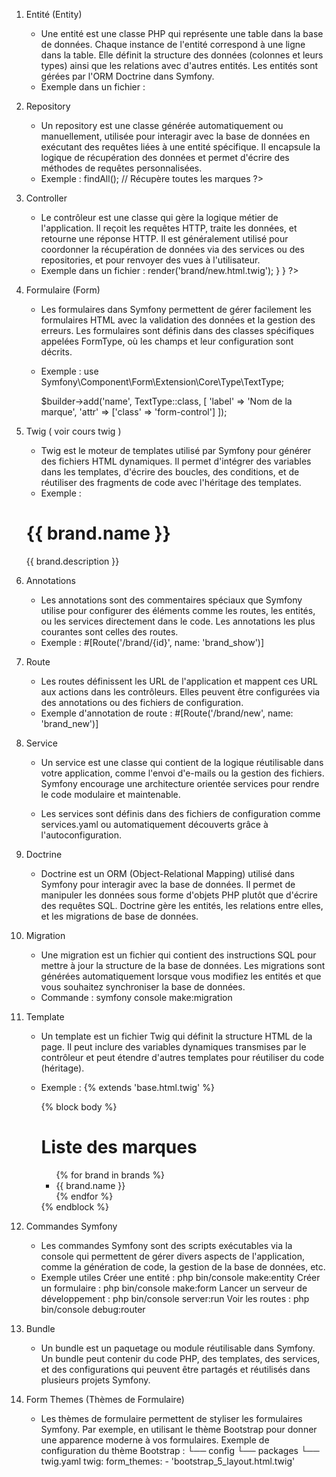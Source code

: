 1. Entité (Entity)
    - Une entité est une classe PHP qui représente une table dans la base de données. Chaque instance de l'entité correspond à une ligne dans la table. Elle définit la structure des données (colonnes et leurs types) ainsi que les relations avec d'autres entités. Les entités sont gérées par l'ORM Doctrine dans Symfony.
    - Exemple dans un fichier :
        <?php
        namespace App\Entity;

        use Doctrine\ORM\Mapping as ORM;

        #[ORM\Entity]
        class Brand
        {
            #[ORM\Id]
            #[ORM\GeneratedValue]
            #[ORM\Column(type: 'integer')]
            private $id;

            #[ORM\Column(type: 'string', length: 255)]
            private $name;

            // Getters et Setters...
        }
        ?>

2. Repository
    - Un repository est une classe générée automatiquement ou manuellement, utilisée pour interagir avec la base de données en exécutant des requêtes liées à une entité spécifique. Il encapsule la logique de récupération des données et permet d'écrire des méthodes de requêtes personnalisées.
    - Exemple :
        <?php
        $brands = $brandRepository->findAll(); // Récupère toutes les marques
        ?>

3. Controller
    - Le contrôleur est une classe qui gère la logique métier de l'application. Il reçoit les requêtes HTTP, traite les données, et retourne une réponse HTTP. Il est généralement utilisé pour coordonner la récupération de données via des services ou des repositories, et pour renvoyer des vues à l'utilisateur.
    - Exemple dans un fichier :
        <?php
        namespace App\Controller;

        use Symfony\Bundle\FrameworkBundle\Controller\AbstractController;
        use Symfony\Component\HttpFoundation\Response;
        use Symfony\Component\Routing\Annotation\Route;

        class BrandController extends AbstractController
        {
            #[Route('/brand/new', name: 'brand_new')]
            public function new(): Response
            {
                // Traitement et réponse
                return $this->render('brand/new.html.twig');
            }
        }
        ?>
4. Formulaire (Form)
    - Les formulaires dans Symfony permettent de gérer facilement les formulaires HTML avec la validation des données et la gestion des erreurs. Les formulaires sont définis dans des classes spécifiques appelées FormType, où les champs et leur configuration sont décrits.
    - Exemple :
        use Symfony\Component\Form\Extension\Core\Type\TextType;

        $builder->add('name', TextType::class, [
            'label' => 'Nom de la marque',
            'attr' => ['class' => 'form-control']
        ]);

5. Twig ( voir cours twig )
    - Twig est le moteur de templates utilisé par Symfony pour générer des fichiers HTML dynamiques. Il permet d'intégrer des variables dans les templates, d'écrire des boucles, des conditions, et de réutiliser des fragments de code avec l'héritage des templates.
    - Exemple :
    <h1>{{ brand.name }}</h1>
    <p>{{ brand.description }}</p>

6. Annotations
    - Les annotations sont des commentaires spéciaux que Symfony utilise pour configurer des éléments comme les routes, les entités, ou les services directement dans le code. Les annotations les plus courantes sont celles des routes.
    - Exemple :
        #[Route('/brand/{id}', name: 'brand_show')]

7. Route
    - Les routes définissent les URL de l'application et mappent ces URL aux actions dans les contrôleurs. Elles peuvent être configurées via des annotations ou des fichiers de configuration.
    - Exemple d'annotation de route :
        #[Route('/brand/new', name: 'brand_new')]

8. Service
    - Un service est une classe qui contient de la logique réutilisable dans votre application, comme l'envoi d'e-mails ou la gestion des fichiers. Symfony encourage une architecture orientée services pour rendre le code modulaire et maintenable.

    - Les services sont définis dans des fichiers de configuration comme services.yaml ou automatiquement découverts grâce à l'autoconfiguration.

9. Doctrine
    - Doctrine est un ORM (Object-Relational Mapping) utilisé dans Symfony pour interagir avec la base de données. Il permet de manipuler les données sous forme d'objets PHP plutôt que d'écrire des requêtes SQL. Doctrine gère les entités, les relations entre elles, et les migrations de base de données.

10. Migration
    - Une migration est un fichier qui contient des instructions SQL pour mettre à jour la structure de la base de données. Les migrations sont générées automatiquement lorsque vous modifiez les entités et que vous souhaitez synchroniser la base de données.
    - Commande :
        symfony console make:migration

11. Template
    - Un template est un fichier Twig qui définit la structure HTML de la page. Il peut inclure des variables dynamiques transmises par le contrôleur et peut étendre d'autres templates pour réutiliser du code (héritage).
    - Exemple :
        {% extends 'base.html.twig' %}

        {% block body %}
            <h1>Liste des marques</h1>
            <ul>
                {% for brand in brands %}
                    <li>{{ brand.name }}</li>
                {% endfor %}
            </ul>
        {% endblock %}

12. Commandes Symfony
    - Les commandes Symfony sont des scripts exécutables via la console qui permettent de gérer divers aspects de l'application, comme la génération de code, la gestion de la base de données, etc.
    - Exemple utiles
        Créer une entité : php bin/console make:entity
        Créer un formulaire : php bin/console make:form
        Lancer un serveur de développement : php bin/console server:run
        Voir les routes : php bin/console debug:router

13. Bundle
    - Un bundle est un paquetage ou module réutilisable dans Symfony. Un bundle peut contenir du code PHP, des templates, des services, et des configurations qui peuvent être partagés et réutilisés dans plusieurs projets Symfony.

14. Form Themes (Thèmes de Formulaire)
    - Les thèmes de formulaire permettent de styliser les formulaires Symfony. Par exemple, en utilisant le thème Bootstrap pour donner une apparence moderne à vos formulaires.
        Exemple de configuration du thème Bootstrap :
        └── config
            └── packages
                └── twig.yaml
                        twig:
                            form_themes:
                                - 'bootstrap_5_layout.html.twig'




